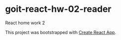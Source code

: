 # goit-react-hw-02-reader

React home work 2

This project was bootstrapped with
[Create React App](https://github.com/facebook/create-react-app).
